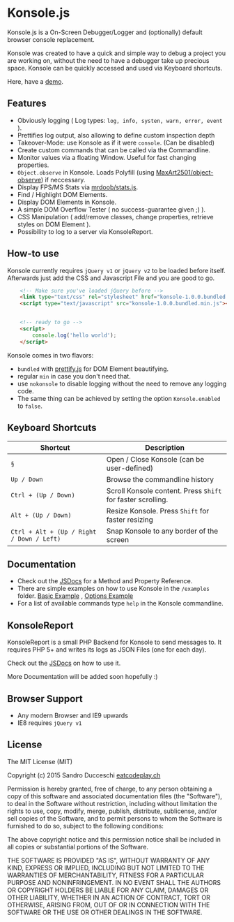 # Konsole.js

Konsole.js is a On-Screen Debugger/Logger and (optionally)
default browser console replacement.

Konsole was created to have a quick and simple way to debug a 
project you are working on, without the need to have a debugger take
up precious space. Konsole can be quickly accessed and used
via Keyboard shortcuts.

Here, have a [demo](https://cdn.rawgit.com/eatcodeplay/Konsole.js/master/examples/basic.html).


## Features

* Obviously logging ( Log types: `log, info, systen, warn, error, event` ).
* Prettifies log output, also allowing to define custom inspection depth 
* Takeover-Mode: use Konsole as if it were `console`. (Can be disabled)
* Create custom commands that can be called via the Commandline.
* Monitor values via a floating Window. Useful for fast changing properties.
* `Object.observe` in Konsole. Loads Polyfill (using [MaxArt2501/object-observe](https://github.com/MaxArt2501/object-observe)) if neccessary.
* Display FPS/MS Stats via [mrdoob/stats.js](https://github.com/mrdoob/stats.js/).
* Find / Highlight DOM Elements.
* Display DOM Elements in Konsole.
* A simple DOM Overflow Tester ( no success-guarantee given ;) ).
* CSS Manipulation ( add/remove classes, change properties, retrieve styles on DOM Element ).
* Possibility to log to a server via KonsoleReport. 


## How-to use

Konsole currently requires `jQuery v1` or `jQuery v2` to be loaded before itself.
Afterwards just add the CSS and Javascript File and you are good to go.

```html
    <!-- Make sure you've loaded jQuery before -->
    <link type="text/css" rel="stylesheet" href="konsole-1.0.0.bundled.min.css" />
    <script type="text/javascript" src="konsole-1.0.0.bundled.min.js"></script>


    <!-- ready to go -->
    <script>
        console.log('hello world');
    </script>
```

Konsole comes in two flavors:

* `bundled` with [prettify.js](https://code.google.com/p/google-code-prettify/) for DOM Element beautifying.
* regular `min` in case you don't need that.
* use `nokonsole` to disable logging without the need to remove any logging code.
* The same thing can be achieved by setting the option `Konsole.enabled` to `false`.

## Keyboard Shortcuts

| Shortcut                                  | Description                                                 |
| ----------------------------------------- | ----------------------------------------------------------- |
| `§`                                       | Open / Close Konsole (can be user-defined)                  |
| `Up / Down`                               | Browse the commandline history                              |
| `Ctrl + (Up / Down)`                      | Scroll Konsole content. Press `Shift` for faster scrolling. |
| `Alt + (Up / Down)`                       | Resize Konsole. Press `Shift` for faster resizing           |
| `Ctrl + Alt + (Up / Right / Down / Left)` | Snap Konsole to any border of the screen                    |


## Documentation

* Check out the [JSDocs](https://cdn.rawgit.com/eatcodeplay/Konsole.js/master/docs/index.html) for a Method and Property Reference.
* There are simple examples on how to use Konsole in the `/examples` folder. [Basic Example](https://cdn.rawgit.com/eatcodeplay/Konsole.js/master/examples/basic.html) , [Options Example](https://cdn.rawgit.com/eatcodeplay/Konsole.js/master/examples/options.html)
* For a list of available commands type `help` in the Konsole commandline.


## KonsoleReport

KonsoleReport is a small PHP Backend for Konsole to send messages to. It requires
PHP 5+ and writes its logs as JSON Files (one for each day).

Check out the [JSDocs](https://cdn.rawgit.com/eatcodeplay/Konsole.js/master/docs/index.html) on how to use it.

More Documentation will be added soon hopefully :)

## Browser Support

* Any modern Browser and IE9 upwards
* IE8 requires `jQuery v1`

## License

The MIT License (MIT)

Copyright (c) 2015 Sandro Ducceschi [eatcodeplay.ch](http://eatcodeplay.ch)

Permission is hereby granted, free of charge, to any person obtaining a copy of
this software and associated documentation files (the "Software"), to deal in
the Software without restriction, including without limitation the rights to
use, copy, modify, merge, publish, distribute, sublicense, and/or sell copies of
the Software, and to permit persons to whom the Software is furnished to do so,
subject to the following conditions:

The above copyright notice and this permission notice shall be included in all
copies or substantial portions of the Software.

THE SOFTWARE IS PROVIDED "AS IS", WITHOUT WARRANTY OF ANY KIND, EXPRESS OR
IMPLIED, INCLUDING BUT NOT LIMITED TO THE WARRANTIES OF MERCHANTABILITY, FITNESS
FOR A PARTICULAR PURPOSE AND NONINFRINGEMENT. IN NO EVENT SHALL THE AUTHORS OR
COPYRIGHT HOLDERS BE LIABLE FOR ANY CLAIM, DAMAGES OR OTHER LIABILITY, WHETHER
IN AN ACTION OF CONTRACT, TORT OR OTHERWISE, ARISING FROM, OUT OF OR IN
CONNECTION WITH THE SOFTWARE OR THE USE OR OTHER DEALINGS IN THE SOFTWARE.
